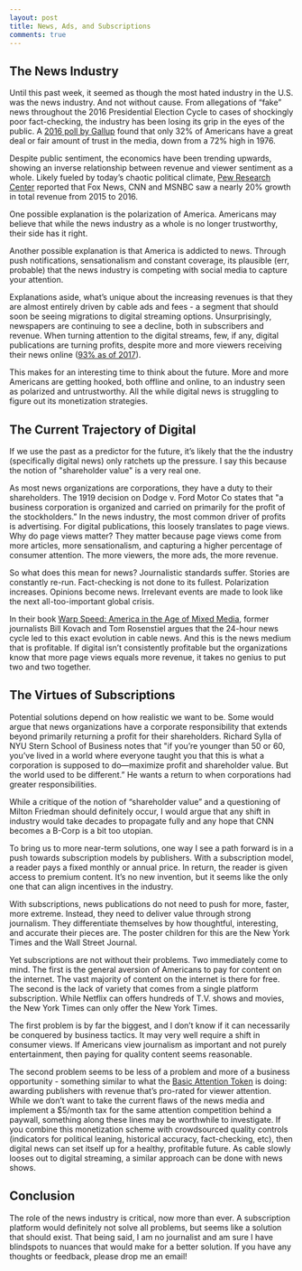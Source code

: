 ```yaml
---
layout: post
title: News, Ads, and Subscriptions
comments: true
---
```


## The News Industry

Until this past week, it seemed as though the most hated industry in the U.S. was the news industry. And not without cause. From allegations of “fake” news throughout the 2016 Presidential Election Cycle to cases of shockingly poor fact-checking, the industry has been losing its grip in the eyes of the public. A [2016 poll by Gallup](http://news.gallup.com/poll/195542/americans-trust-mass-media-sinks-new-low.aspx) found that only 32% of Americans have a great deal or fair amount of trust in the media, down from a 72% high in 1976.

Despite public sentiment, the economics have been trending upwards, showing an inverse relationship between revenue and viewer sentiment as a whole. Likely fueled by today’s chaotic political climate, [Pew Research Center](https://assets.pewresearch.org/wp-content/uploads/sites/13/2016/06/30143308/state-of-the-news-media-report-2016-final.pdf) reported that Fox News, CNN and MSNBC saw a nearly 20% growth in total revenue from 2015 to 2016.

One possible explanation is the polarization of America. Americans may believe that while the news industry as a whole is no longer trustworthy, their side has it right.

Another possible explanation is that America is addicted to news. Through push notifications, sensationalism and constant coverage, its plausible (err, probable) that the news industry is competing with social media to capture your attention.

Explanations aside, what’s unique about the increasing revenues is that they are almost entirely driven by cable ads and fees - a segment that should soon be seeing migrations to digital streaming options. Unsurprisingly, newspapers are continuing to see a decline, both in subscribers and revenue. When turning attention to the digital streams, few, if any, digital publications are turning profits, despite more and more viewers receiving their news online ([93% as of 2017](http://www.journalism.org/fact-sheet/digital-news/)).

This makes for an interesting time to think about the future. More and more Americans are getting hooked, both offline and online, to an industry seen as polarized and untrustworthy. All the while digital news is struggling to figure out its monetization strategies.

## The Current Trajectory of Digital

If we use the past as a predictor for the future, it’s likely that the the industry (specifically digital news) only ratchets up the pressure. I say this because the notion of "shareholder value" is a very real one.

As most news organizations are corporations, they have a duty to their shareholders. The 1919 decision on Dodge v. Ford Motor Co states that "a business corporation is organized and carried on primarily for the profit of the stockholders.” In the news industry, the most common driver of profits is advertising. For digital publications, this loosely translates to page views. Why do page views matter? They matter because page views come from more articles, more sensationalism, and capturing a higher percentage of consumer attention. The more viewers, the more ads, the more revenue.

So what does this mean for news? Journalistic standards suffer. Stories are constantly re-run. Fact-checking is not done to its fullest. Polarization increases. Opinions become news. Irrelevant events are made to look like the next all-too-important global crisis.

In their book [Warp Speed: America in the Age of Mixed Media](https://www.amazon.com/Warp-Speed-America-Mixed-Media/dp/0870784374), former journalists Bill Kovach and Tom Rosenstiel argues that the 24-hour news cycle led to this exact evolution in cable news. And this is the news medium that is profitable. If digital isn’t consistently profitable but the organizations know that more page views equals more revenue, it takes no genius to put two and two together.

## The Virtues of Subscriptions

Potential solutions depend on how realistic we want to be. Some would argue that news organizations have a corporate responsibility that extends beyond primarily returning a profit for their shareholders. Richard Sylla of NYU Stern School of Business notes that "if you’re younger than 50 or 60, you’ve lived in a world where everyone taught you that this is what a corporation is supposed to do—maximize profit and shareholder value. But the world used to be different.” He wants a return to when corporations had greater responsibilities.

While a critique of the notion of “shareholder value” and a questioning of Milton Friedman should definitely occur, I would argue that any shift in industry would take decades to propagate fully and any hope that CNN becomes a B-Corp is a bit too utopian.

To bring us to more near-term solutions, one way I see a path forward is in a push towards subscription models by publishers. With a subscription model, a reader pays a fixed monthly or annual price. In return, the reader is given access to premium content. It’s no new invention, but it seems like the only one that can align incentives in the industry.

With subscriptions, news publications do not need to push for more, faster, more extreme. Instead, they need to deliver value through strong journalism. They differentiate themselves by how thoughtful, interesting, and accurate their pieces are. The poster children for this are the New York Times and the Wall Street Journal.

Yet subscriptions are not without their problems. Two immediately come to mind. The first is the general aversion of Americans to pay for content on the internet. The vast majority of content on the internet is there for free. The second is the lack of variety that comes from a single platform subscription. While Netflix can offers hundreds of T.V. shows and movies, the New York Times can only offer the New York Times.

The first problem is by far the biggest, and I don’t know if it can necessarily be conquered by business tactics. It may very well require a shift in consumer views. If Americans view journalism as important and not purely entertainment, then paying for quality content seems reasonable.

The second problem seems to be less of a problem and more of a business opportunity - something similar to what the [Basic Attention Token](https://basicattentiontoken.org/) is doing: awarding publishers with revenue that’s pro-rated for viewer attention. While we don’t want to take the current flaws of the news media and implement a $5/month tax for the same attention competition behind a paywall, something along these lines may be worthwhile to investigate. If you combine this monetization scheme with crowdsourced quality controls (indicators for political leaning, historical accuracy, fact-checking, etc), then digital news can set itself up for a healthy, profitable future. As cable slowly looses out to digital streaming, a similar approach can be done with news shows.

## Conclusion

The role of the news industry is critical, now more than ever. A subscription platform would definitely not solve all problems, but seems like a solution that should exist. That being said, I am no journalist and am sure I have blindspots to nuances that would make for a better solution. If you have any thoughts or feedback, please drop me an email!
